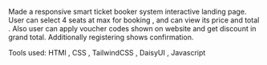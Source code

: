 Made a responsive smart ticket booker system interactive landing page.
User can select 4 seats at max for booking , and can view its price and total . Also user can apply voucher codes shown on website and get discount in grand total. Additionally registering shows confirmation. 

Tools used: HTMl , CSS , TailwindCSS , DaisyUI , Javascript